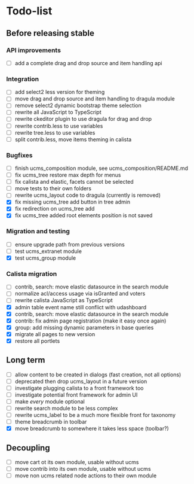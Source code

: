 # Todo-list

## Before releasing stable

### API improvements

 * [ ] add a complete drag and drop source and item handling api

### Integration

 * [ ] add select2 less version for theming
 * [ ] move drag and drop source and item handling to dragula module
 * [ ] remove select2 dynamic bootstrap theme selection
 * [ ] rewrite all JavaScript to TypeScript
 * [ ] rewrite ckeditor plugin to use dragula for drag and drop
 * [ ] rewrite contrib.less to use variables
 * [ ] rewrite tree.less to use variables
 * [ ] split contrib.less, move items theming in calista

### Bugfixes

 * [ ] finish ucms_composition module, see ucms_composition/README.md
 * [ ] fix ucms_tree restore max depth for menus
 * [ ] fix calista and elastic, facets cannot be selected
 * [ ] move tests to their own folders
 * [ ] rewrite ucms_layout code to dragula (currently is removed)
 * [x] fix missing ucms_tree add button in tree admin
 * [x] fix redirection on ucms_tree add
 * [x] fix ucms_tree added root elements position is not saved

### Migration and testing

 * [ ] ensure upgrade path from previous versions
 * [ ] test ucms_extranet module
 * [x] test ucms_group module

### Calista migration

 * [ ] contrib, search: move elastic datasource in the search module
 * [ ] normalize acl/access usage via isGranted and voters
 * [ ] rewrite calista JavaScript as TypeScript
 * [x] admin table event name still conflict with udashboard
 * [x] contrib, search: move elastic datasource in the search module
 * [x] contrib: fix admin page registration (make it easy once again)
 * [x] group: add missing dynamic parameters in base queries
 * [x] migrate all pages to new version
 * [x] restore all portlets

## Long term

 * [ ] allow content to be created in dialogs (fast creation, not all options)
 * [ ] deprecated then drop ucms_layout in a future version
 * [ ] investigate plugging calista to a front framework too
 * [ ] investigate potential front framework for admin UI
 * [ ] make *every* module optional
 * [ ] rewrite search module to be less complex
 * [ ] rewrite ucms_label to be a much more flexible front for taxonomy
 * [ ] theme breadcrumb in toolbar
 * [x] move breadcrumb to somewhere it takes less space (toolbar?)

## Decoupling

 * [ ] move cart ot its own module, usable without ucms
 * [ ] move contrib into its own module, usable without ucms
 * [ ] move non ucms related node actions to their own module
